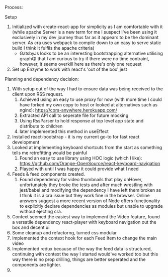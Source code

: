 Process:

Setup

1. Initialized with create-react-app for simplicity as I am comfortable with it (while apache Server is a new term for me I suspect I've been using it exclusively in my dev journey thus far as it appears to be the dominant server. As cra uses webpack to compile down to an easy to serve static build I think it fulfils the apache criteria)
   - GatsbyJs looks to be an interesting bootstrapping alternative utilising graphQl that I am curious to try if there were no time contraint, however, it seems overkill here as there's only one request
2. Set up Enzyme to work with react's 'out of the box' jest

Planning and dependency decision:

1. With setup out of the way I had to ensure data was being received to the client upon RSS request.
   1. Achieved using an easy to use proxy for now (with more time I could have forked my own copy to host or looked at alternatives such as nginx): https://cors-anywhere.herokuapp.com/
   2. Extracted API call to seperate file for future mocking
   3. Using RssParser to hold response at top level app state and distribute to children
   4. later implemented this method in useEffect
2. Installed react-bootstrap - it is my current go-to for fast react development
3. Looked at implementing keyboard shortcuts from the start as something tells me retrofitting would be painful
   1. Found an easy to use library using HOC logic (which I like): https://github.com/Orange-OpenSource/react-keyboard-navigation
   2. Played with until I was happy it could provide what I need
4. Feeds & feed components created.
   1. Found dependency for video thumbnails that play onHover, unfortunately they broke the tests and after much wrestling with jest/babel and modifying the dependency I have left them broken as I think it is a cra issue but they work fine in the browser. Online answers suggest a more recent version of Node offers functionality to explicitly declare dependencies as modules but unable to upgrade without ejecting cra.
5. Context seemed the easiest way to implement the Video feature, found a versatile dependency react-player with keyboard navigation out the box and decent ui
6. Some cleanup and refactorng, turned css modular
7. Implemented the context hook for each Feed Item to change the main video
8. Implemented redux because of the way the feed data is structured, continuing with context the way I started would've worked too but this way there is no prop drilling, things are better seperated and the components are lighter.
9.
